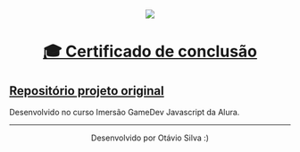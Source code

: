 <h1 align="center">
    <img src="https://ik.imagekit.io/otaviols/logogamedev_dj-sX2wky.png">
</h1>

<h1 align="center">
    <a href="https://otavioolsilva.github.io/GameDev-ImersaoAlura-certificado/"> 🎓 Certificado de conclusão
</h1>

## [Repositório projeto original](https://github.com/otavioolsilva/GameDev-ImersaoAlura-js)

Desenvolvido no curso Imersão GameDev Javascript da Alura.

---

<p align="center">Desenvolvido por Otávio Silva :)</p>